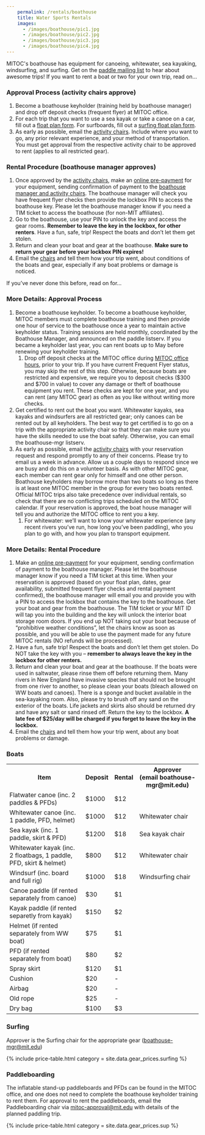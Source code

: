 ```yaml
---
    permalink: /rentals/boathouse
    title: Water Sports Rentals
    images:
      - /images/boathouse/pic1.jpg
      - /images/boathouse/pic2.jpg
      - /images/boathouse/pic3.jpg
      - /images/boathouse/pic4.jpg
---
```


MITOC's boathouse has equipment for canoeing, whitewater, sea kayaking, windsurfing, and surfing. Get on the [paddle mailing list](http://mailman.mit.edu/mailman/listinfo/paddle) to hear about awesome trips! If you want to rent a boat or two for your own trip, read on...

### Approval Process (activity chairs approve)
1. Become a boathouse keyholder (training held by boathouse manager) and drop off deposit checks (frequent flyer) at MITOC office.
2. For each trip that you want to use a sea kayak or take a canoe on a car, fill out a [float plan form](https://docs.google.com/forms/d/e/1FAIpQLSfphwLNGRzg6e_8CIA_WcPSr7tzmsM69MkmcFHqfUyMzrwP3A/viewform). For surfboards, fill out a [surfing float plan form](https://forms.gle/A4WZEaHvCCeYMTe39).
3. As early as possible, email the [activity chairs](mailto:boathouse-mgr@mit.edu). Include where you want to go, any prior relevant experience, and your method of transportation. You must get approval from the respective activity chair to be approved to rent (applies to all restricted gear).

### Rental Procedure (boathouse manager approves)
1. Once approved by the [activity chairs](mailto:boathouse-mgr@mit.edu), make an [online pre-payment](/pay) for your equipment, sending confirmation of payment to the [boathouse manager and activity chairs](mailto:boathouse-mgr@mit.edu). The boathouse manager will check you have frequent flyer checks then provide the lockbox PIN to access the boathouse key. Please let the boathouse manager know if you need a TIM ticket to access the boathouse (for non-MIT affiliates).
2. Go to the boathouse, use your PIN to unlock the key and access the gear rooms. **Remember to leave the key in the lockbox, for other renters**. Have a fun, safe, trip! Respect the boats and don’t let them get stolen.
3. Return and clean your boat and gear at the boathouse. **Make sure to return your gear before your lockbox PIN expires!**
4. Email the [chairs](mailto:boathouse-mgr@mit.edu) and tell them how your trip went, about conditions of the boats and gear, especially if any boat problems or damage is noticed.



If you’ve never done this before, read on for…

### More Details: Approval Process
1. Become a boathouse keyholder. To become a boathouse keyholder, MITOC members must complete boathouse training and then provide one hour of service to the boathouse once a year to maintain active keyholder status. Training sessions are held monthly, coordinated by the Boathouse Manager, and announced on the paddle listserv. If you became a keyholder last year, you can rent boats up to May before renewing your keyholder training.
    1. Drop off deposit checks at the MITOC office during [MITOC office hours](/calendar), prior to your trip. If you have current Frequent Flyer status, you may skip the rest of this step. Otherwise, because boats are restricted and expensive, we require you to deposit checks ($300 and $700 in value) to cover any damage or theft of boathouse equipment you rent. These checks are kept for one year, and you can rent (any MITOC gear) as often as you like without writing more checks.
2. Get certified to rent out the boat you want. Whitewater kayaks, sea kayaks and windsurfers are all restricted gear; only canoes can be rented out by all keyholders. The best way to get certified is to go on a trip with the appropriate activity chair so that they can make sure you have the skills needed to use the boat safely. Otherwise, you can email the boathouse-mgr listserv.
3. As early as possible, email the [activity chairs](mailto:boathouse-mgr@mit.edu) with your reservation request and respond promptly to any of their concerns. Please try to email us a week in advance. Allow us a couple days to respond since we are busy and do this on a volunteer basis. As with other MITOC gear, each member can rent gear only for himself and one other person. Boathouse keyholders may borrow more than two boats so long as there is at least one MITOC member in the group for every two boats rented. Official MITOC trips also take precedence over individual rentals, so check that there are no conflicting trips scheduled on the MITOC calendar. If your reservation is approved, the boat house manager will tell you and authorize the MITOC office to rent you a key.
    1. For whitewater: we’ll want to know your whitewater experience (any recent rivers you’ve run, how long you’ve been paddling), who you plan to go with, and how you plan to transport equipment.

### More Details: Rental Procedure
1. Make an [online pre-payment](/pay) for your equipment, sending confirmation of payment to the boathouse manager. Please let the boathouse manager know if you need a TIM ticket at this time. When your reservation is approved (based on your float plan, dates, gear availability, submitted frequent flyer checks and rental payment confirmed), the boathouse manager will email you and provide you with a PIN to access the lockbox that contains the key to the boathouse. Get your boat and gear from the boathouse. The TIM ticket or your MIT ID will tap you into the building and the key will unlock the interior boat storage room doors. If you end up NOT taking out your boat because of “prohibitive weather conditions”, let the chairs know as soon as possible, and you will be able to use the payment made for any future MITOC rentals (NO refunds will be processed).
2. Have a fun, safe trip! Respect the boats and don’t let them get stolen. Do NOT take the key with you – **remember to always leave the key in the lockbox for other renters.**
3. Return and clean your boat and gear at the boathouse. If the boats were used in saltwater, please rinse them off before returning them. Many rivers in New England have invasive species that should not be brought from one river to another, so please clean your boats (bleach allowed on WW boats and canoes). There is a sponge and bucket available in the sea-kayaking room. Also, please try to brush off any sand on the exterior of the boats. Life jackets and skirts also should be returned dry and have any salt or sand rinsed off. Return the key to the lockbox. **A late fee of $25/day will be charged if you forget to leave the key in the lockbox.**
4. Email the [chairs](mailto:boathouse-mgr@mit.edu) and tell them how your trip went, about any boat problems or damage.

### Boats

<table class="table table-striped"><tbody>
    <tr>
        <th>Item</th>
        <th>Deposit</th>
        <th>Rental</th>
        <th>Approver<br>
        (email boathouse-mgr@mit.edu)</th>
    </tr>
    <tr>
        <td>Flatwater canoe (inc. 2 paddles &amp; PFDs)</td>
        <td>$1000</td>
        <td>$12</td>
    </tr>
    <tr class="danger">
        <td>Whitewater canoe (inc. 1 paddle, PFD, helmet)</td>
        <td>$1000</td>
        <td>$12</td>
        <td>Whitewater chair</td>
    </tr>
    <tr class="danger">
        <td>Sea kayak (inc. 1 paddle, skirt &amp; PFD)</td>
        <td>$1200</td>
        <td>$18</td>
        <td>Sea kayak chair</td>
    </tr>
    <tr class="danger">
        <td>Whitewater kayak (inc. 2 floatbags, 1 paddle, PFD, skirt &amp;
        helmet)</td>
        <td>$800</td>
        <td>$12</td>
        <td>Whitewater chair</td>
    </tr>
    <tr class="danger">
        <td>Windsurf (inc. board and full rig)</td>
        <td>$1000</td>
        <td>$18</td>
        <td>Windsurfing chair</td>
    </tr>
    <tr>
        <td>Canoe paddle (if rented separately from canoe)</td>
        <td>$30</td>
        <td>$1</td>
    </tr>
    <tr>
        <td>Kayak paddle (if rented separetly from kayak)</td>
        <td>$150</td>
        <td>$2</td>
    </tr>
    <tr>
        <td>Helmet (if rented separately from WW boat)</td>
        <td>$75</td>
        <td>$1</td>
    </tr>
    <tr>
        <td>PFD (if rented separately from boat)</td>
        <td>$80</td>
        <td>$2</td>
    </tr>
    <tr>
        <td>Spray skirt</td>
        <td>$120</td>
        <td>$1</td>
    </tr>
    <tr>
        <td>Cushion</td>
        <td>$20</td>
        <td>-</td>
    </tr>
    <tr>
        <td>Airbag</td>
        <td>$20</td>
        <td>-</td>
    </tr>
    <tr>
        <td>Old rope</td>
        <td>$25</td>
        <td>-</td>
    </tr>
    <tr>
        <td>Dry bag</td>
        <td>$100</td>
        <td>$3</td>
    </tr>
</tbody></table>

### Surfing

Approver is the Surfing chair for the appropriate gear ([boathouse-mgr@mit.edu](mailto:boathouse-mgr@mit.edu))

{% include price-table.html category = site.data.gear_prices.surfing %}


### Paddleboarding

The inflatable stand-up paddleboards and PFDs can be found in the MITOC office, and one does not need to complete the boathouse keyholder training to rent them. For approval to rent the paddleboards, email the Paddleboarding chair via [mitoc-approval@mit.edu](mailto:mitoc-approval@mit.edu) with details of the planned paddling trip.

{% include price-table.html category = site.data.gear_prices.sup %}
